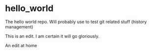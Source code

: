 # hello_world
The hello world repo. Will probably use to test git related stuff (history management)

This is an edit. I am certain it will go gloriously.

An edit at home
